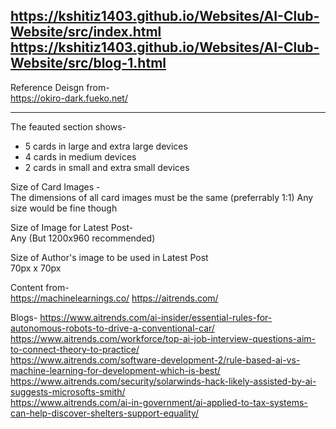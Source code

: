 https://kshitiz1403.github.io/Websites/AI-Club-Website/src/index.html<br/>
https://kshitiz1403.github.io/Websites/AI-Club-Website/src/blog-1.html<br/>
---
Reference Deisgn from-<br/>
https://okiro-dark.fueko.net/
***
The feauted section shows-<br/>
* 5 cards in large and extra large devices 
* 4 cards in medium devices
* 2 cards in small and extra small devices

Size of Card Images -<br/>
The dimensions of all card images must be the same (preferrably 1:1)
Any size would be fine though

Size of Image for Latest Post-<br/>
Any (But 1200x960 recommended)

Size of Author's image to be used in Latest Post <br/>
70px x 70px


Content from-<br/>
https://machinelearnings.co/
https://aitrends.com/


Blogs- 
https://www.aitrends.com/ai-insider/essential-rules-for-autonomous-robots-to-drive-a-conventional-car/<br/>
https://www.aitrends.com/workforce/top-ai-job-interview-questions-aim-to-connect-theory-to-practice/<br/>
https://www.aitrends.com/software-development-2/rule-based-ai-vs-machine-learning-for-development-which-is-best/<br/>
https://www.aitrends.com/security/solarwinds-hack-likely-assisted-by-ai-suggests-microsofts-smith/<br/>
https://www.aitrends.com/ai-in-government/ai-applied-to-tax-systems-can-help-discover-shelters-support-equality/